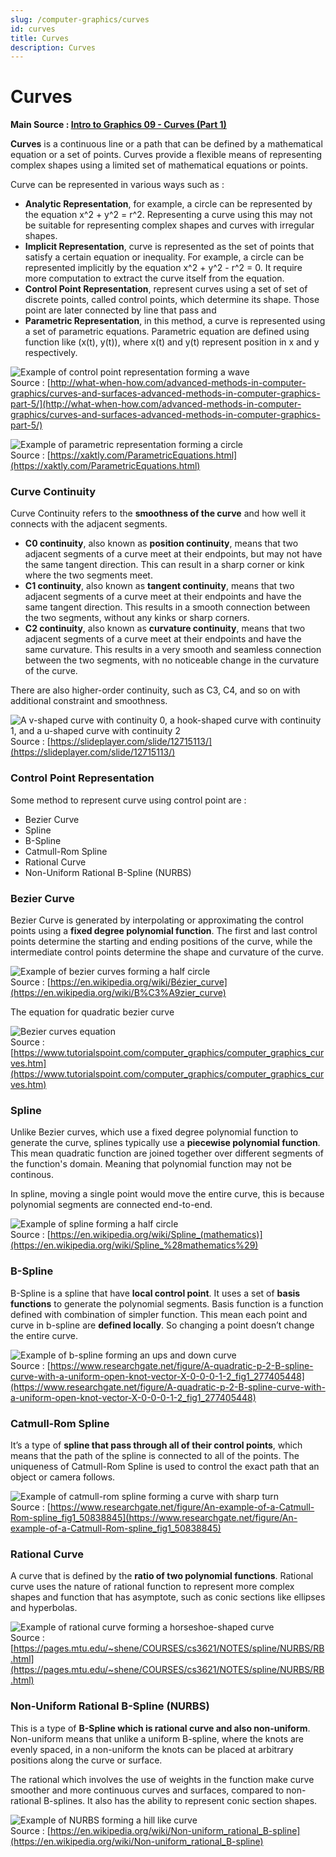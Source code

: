 ```yaml
---
slug: /computer-graphics/curves
id: curves
title: Curves
description: Curves
---
```

# Curves

**Main Source : [Intro to Graphics 09 - Curves (Part 1)](https://youtu.be/6jjLSkp0Y7I)**

**Curves** is a continuous line or a path that can be defined by a mathematical equation or a set of points. Curves provide a flexible means of representing complex shapes using a limited set of mathematical equations or points.

Curve can be represented in various ways such as :

- **Analytic Representation**, for example, a circle can be represented by the equation x^2 + y^2 = r^2. Representing a curve using this may not be suitable for representing complex shapes and curves with irregular shapes.
- **Implicit Representation**, curve is represented as the set of points that satisfy a certain equation or inequality. For example, a circle can be represented implicitly by the equation x^2 + y^2 - r^2 = 0. It require more computation to extract the curve itself from the equation.
- **Control Point Representation**, represent curves using a set of set of discrete points, called control points, which determine its shape. Those point are later connected by line that pass and
- **Parametric Representation**, in this method, a curve is represented using a set of parametric equations. Parametric equation are defined using function like (x(t), y(t)), where x(t) and y(t) represent position in x and y respectively.

![Example of control point representation forming a wave](./control-point-representation.png)  
Source : [http://what-when-how.com/advanced-methods-in-computer-graphics/curves-and-surfaces-advanced-methods-in-computer-graphics-part-5/](http://what-when-how.com/advanced-methods-in-computer-graphics/curves-and-surfaces-advanced-methods-in-computer-graphics-part-5/)

![Example of parametric representation forming a circle](./parametric-representation.png)  
Source : [https://xaktly.com/ParametricEquations.html](https://xaktly.com/ParametricEquations.html)

### Curve Continuity

Curve Continuity refers to the **smoothness of the curve** and how well it connects with the adjacent segments. 

- **C0 continuity**, also known as **position continuity**, means that two adjacent segments of a curve meet at their endpoints, but may not have the same tangent direction. This can result in a sharp corner or kink where the two segments meet.
- **C1 continuity**, also known as **tangent continuity**, means that two adjacent segments of a curve meet at their endpoints and have the same tangent direction. This results in a smooth connection between the two segments, without any kinks or sharp corners.
- **C2 continuity**, also known as **curvature continuity**, means that two adjacent segments of a curve meet at their endpoints and have the same curvature. This results in a very smooth and seamless connection between the two segments, with no noticeable change in the curvature of the curve.

There are also higher-order continuity, such as C3, C4, and so on with additional constraint and smoothness.

![A v-shaped curve with continuity 0, a hook-shaped curve with continuity 1, and a u-shaped curve with continuity 2](./curves-continuity-type.png)  
Source : [https://slideplayer.com/slide/12715113/](https://slideplayer.com/slide/12715113/)

### Control Point Representation

Some method to represent curve using control point are :

- Bezier Curve
- Spline
- B-Spline
- Catmull-Rom Spline
- Rational Curve
- Non-Uniform Rational B-Spline (NURBS)

### Bezier Curve

Bezier Curve is generated by interpolating or approximating the control points using a **fixed degree polynomial function**. The first and last control points determine the starting and ending positions of the curve, while the intermediate control points determine the shape and curvature of the curve.

![Example of bezier curves forming a half circle](./bezier-curves.png)  
Source : [https://en.wikipedia.org/wiki/Bézier_curve](https://en.wikipedia.org/wiki/B%C3%A9zier_curve)

The equation for quadratic bezier curve

![Bezier curves equation](./bezier-curves-equation.png)  
Source : [https://www.tutorialspoint.com/computer_graphics/computer_graphics_curves.htm](https://www.tutorialspoint.com/computer_graphics/computer_graphics_curves.htm)

### Spline

Unlike Bezier curves, which use a fixed degree polynomial function to generate the curve, splines typically use a **piecewise polynomial function**. This mean quadratic function are joined together over different segments of the function's domain. Meaning that polynomial function may not be continous.

In spline, moving a single point would move the entire curve, this is because polynomial segments are connected end-to-end.

![Example of spline forming a half circle](./spline.png)  
Source : [https://en.wikipedia.org/wiki/Spline_(mathematics)](https://en.wikipedia.org/wiki/Spline_%28mathematics%29)

### B-Spline

B-Spline is a spline that have **local control point**. It uses a set of **basis functions** to generate the polynomial segments. Basis function is a function defined with combination of simpler function. This mean each point and curve in b-spline are **defined locally**. So changing a point doesn’t change the entire curve.

![Example of b-spline forming an ups and down curve](./b-spline.png)  
Source : [https://www.researchgate.net/figure/A-quadratic-p-2-B-spline-curve-with-a-uniform-open-knot-vector-X-0-0-0-1-2_fig1_277405448](https://www.researchgate.net/figure/A-quadratic-p-2-B-spline-curve-with-a-uniform-open-knot-vector-X-0-0-0-1-2_fig1_277405448)

### Catmull-Rom Spline

It’s a type of **spline that pass through all of their control points**, which means that the path of the spline is connected to all of the points. The uniqueness of Catmull-Rom Spline is used to control the exact path that an object or camera follows.

![Example of catmull-rom spline forming a curve with sharp turn](./catmull-rom-spline.png)  
Source : [https://www.researchgate.net/figure/An-example-of-a-Catmull-Rom-spline_fig1_50838845](https://www.researchgate.net/figure/An-example-of-a-Catmull-Rom-spline_fig1_50838845)

### Rational Curve

A curve that is defined by the **ratio of two polynomial functions**. Rational curve uses the nature of rational function to represent more complex shapes and function that has asymptote, such as conic sections like ellipses and hyperbolas.

![Example of rational curve forming a horseshoe-shaped curve](./rational-curves.png)  
Source : [https://pages.mtu.edu/~shene/COURSES/cs3621/NOTES/spline/NURBS/RB.html](https://pages.mtu.edu/~shene/COURSES/cs3621/NOTES/spline/NURBS/RB.html)

### Non-Uniform Rational B-Spline (NURBS)

This is a type of **B-Spline which is rational curve and also non-uniform**. Non-uniform means that unlike a uniform B-spline, where the knots are evenly spaced, in a non-uniform the knots can be placed at arbitrary positions along the curve or surface.

The rational which involves the use of weights in the function make curve smoother and more continuous curves and surfaces, compared to non-rational B-splines. It also has the ability to represent conic section shapes.

![Example of NURBS forming a hill like curve](./nurbs.png)  
Source : [https://en.wikipedia.org/wiki/Non-uniform_rational_B-spline](https://en.wikipedia.org/wiki/Non-uniform_rational_B-spline)